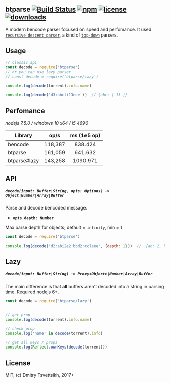 ## btparse [![Build Status](https://travis-ci.org/ReklatsMasters/btparse.svg?branch=master)](https://travis-ci.org/ReklatsMasters/btparse) [![npm](https://img.shields.io/npm/v/btparse.svg)](https://npmjs.org/package/btparse) [![license](https://img.shields.io/npm/l/btparse.svg)](https://npmjs.org/package/btparse) [![downloads](https://img.shields.io/npm/dm/btparse.svg)](https://npmjs.org/package/btparse)

A modern bencode parser focused on speed and perfomance. It used [`recursive descent parser`](https://en.wikipedia.org/wiki/Recursive_descent_parser), a kind of [`top-down`](https://en.wikipedia.org/wiki/Top-down_parsing) parsers.

## Usage

```js
// classic api
const decode = require('btparse')
// or you can use lazy parser
// const decode = require('btparse/lazy')

console.log(decode(torrent).info.name)

console.log(decode('d3:abcli13eee'))  // {abc: [ 13 ]}
```

## Perfomance
*nodejs 7.5.0 / windows 10 x64 / i5 4690*

|Library| op/s | ms (1e5 op) |
|-------|:---:|:---:|
|bencode| 118,387| 838.424 |
|btparse| 161,059 | 641.632 |
|btparse#lazy|143,258| 1090.971 |

## API

##### `decode(input: Buffer|String, opts: Options) -> Object|Number|Array|Buffer`
Parse and decode bencoded message.

* **`opts.depth: Number`**

Max parse depth for objects; default = `infinity`, min = `1`

```js
const decode = require('btparse')

console.log(decode('d2:abi2e2:bbd2:ccleee', {depth: 1}))  //  {ab: 2, bb: Buffer.from('d2:cclee')}
```

## Lazy

##### `decode(input: Buffer|String) -> Proxy<Object>|Number|Array|Buffer`
The main difference is that **all** buffers aren't decoded into a string in parsing time. Required nodejs 6+.

```js
const decode = require('btparse/lazy')


// get prop
console.log(decode(torrent).info.name)

// check prop
console.log('name' in decode(torrent).info)

// get all keys / props
console.log(Reflect.ownKeys(decode(torrent)))
```

## License

MIT, (c) Dmitry Tsvettsikh, 2017+
